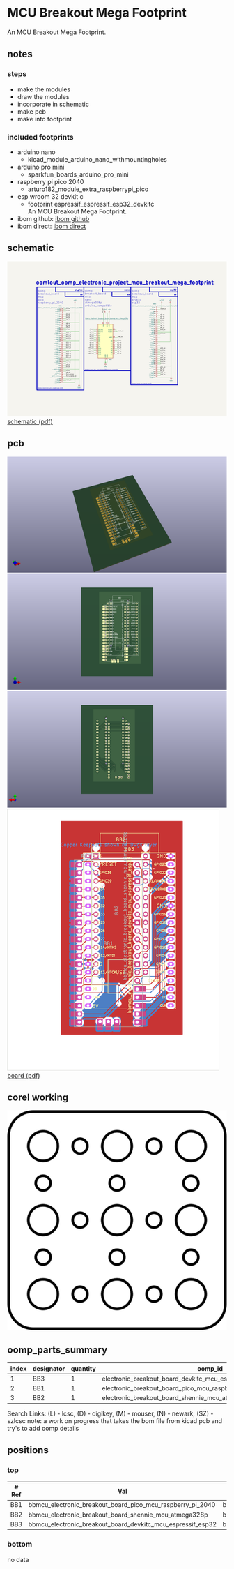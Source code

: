 # MCU Breakout Mega Footprint
An MCU Breakout Mega Footprint.
## notes 
### steps
* make the modules
* draw the modules
* incorporate in schematic
* make pcb
* make into footprint
### included footprints  
* arduino nano
  * kicad_module_arduino_nano_withmountingholes
* arduino pro mini 
  * sparkfun_boards_arduino_pro_mini
* raspberry pi pico 2040  
  * arturo182_module_extra_raspberrypi_pico  
* esp wroom 32 devkit c  
  * footprint espressif_espressif_esp32_devkitc  
An MCU Breakout Mega Footprint.  
* ibom github: [ibom github](kicad\current_version\working\bom\ibom.html)
* ibom direct: [ibom direct](https://raw.githack.com/oomlout/oomlout_oomp_electronic_project_mcu_breakout_mega_footprint/main/kicad/current_version/working/bom/ibom.html)

## schematic  
[![](kicad/current_version/working/working_schematic_600.png)](kicad/current_version/working/working_schematic.png)  
[schematic (pdf)](kicad/current_version/working/working_schematic.pdf)  

## pcb  
[![](kicad/current_version/working/working_3d_600.png)](kicad/current_version/working/working_3d.png)  
[![](kicad/current_version/working/working_3d_front_600.png)](kicad/current_version/working/working_3d_front.png)    
[![](kicad/current_version/working/working_3d_back_600.png)](kicad/current_version/working/working_3d_back.png)  
[![](kicad/current_version/working/working_600.png)](kicad/current_version/working/working.png)  
[board (pdf)](kicad/current_version/working/working.pdf)  

## corel working
![](working_600.png) 



## oomp_parts_summary
| index | designator | quantity | oomp_id | 
| --- | --- | --- | --- | 
| 1 | BB3 | 1 | electronic_breakout_board_devkitc_mcu_espressif_esp32 | 
| 2 | BB1 | 1 | electronic_breakout_board_pico_mcu_raspberry_pi_2040 | 
| 3 | BB2 | 1 | electronic_breakout_board_shennie_mcu_atmega328p_arduino_compatible | 

Search Links: (L) - lcsc, (D) - digikey, (M) - mouser, (N) - newark, (SZ) - szlcsc
note: a work on progress that takes the bom file from kicad pcb and try's to add oomp details


## positions
### top
| # Ref | Val | Package | PosX | PosY | Rot | Side | 
| --- | --- | --- | --- | --- | --- | --- | 
| BB1 | bbmcu_electronic_breakout_board_pico_mcu_raspberry_pi_2040 | bbmcu_electronic_breakout_board_pico_mcu_raspberry_pi_2040 | 60.96 | -71.12 | 0.0 | top | 
| BB2 | bbmcu_electronic_breakout_board_shennie_mcu_atmega328p | bbmcu_electronic_breakout_board_shennie_mcu_atmega328p_arduino_compatible | 57.15 | -44.3881 | 0.0 | top | 
| BB3 | bbmcu_electronic_breakout_board_devkitc_mcu_espressif_esp32 | bbmcu_electronic_breakout_board_devkitc_mcu_espressif_esp32 | 54.745 | -44.3881 | 0.0 | top | 

### bottom
no data
